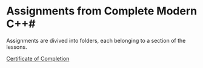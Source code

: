 # Assignments from Complete Modern C++#

Assignments are divived into folders, each belonging to a section of the lessons.

[Certificate of Completion](Certificate-completion.pdf)
